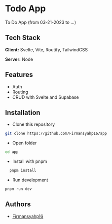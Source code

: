 
# Todo App

To Do App (from 03-21-2023 to ...)
## Tech Stack

**Client:** Svelte, Vite, Routify, TailwindCSS

**Server:** Node


## Features

- Auth
- Routing
- CRUD with Svelte and Supabase
## Installation
- Clone this repository
```bash
git clone https://github.com/Firmansyahp16/app
```
- Open folder
```bash
cd app
```
- Install with pnpm

```bash
  pnpm install
```
- Run development
```bash
pnpm run dev
```
    
## Authors

- [Firmansyahp16](https://github.com/Firmansyahp16)
